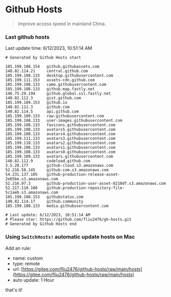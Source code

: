 # Github Hosts

> Improve access speed in mainland China.

### Last github hosts

Last update time: 6/12/2023, 10:51:14 AM

```base
# Generated by Github Hosts start 

185.199.108.154   github.githubassets.com
140.82.114.21     central.github.com
185.199.108.133   desktop.githubusercontent.com
185.199.111.153   assets-cdn.github.com
185.199.108.133   camo.githubusercontent.com
185.199.108.133   github.map.fastly.net
146.75.29.194     github.global.ssl.fastly.net
140.82.112.3      gist.github.com
185.199.109.153   github.io
140.82.112.3      github.com
140.82.114.5      api.github.com
185.199.109.133   raw.githubusercontent.com
185.199.108.133   user-images.githubusercontent.com
185.199.108.133   favicons.githubusercontent.com
185.199.108.133   avatars5.githubusercontent.com
185.199.108.133   avatars4.githubusercontent.com
185.199.111.133   avatars3.githubusercontent.com
185.199.110.133   avatars2.githubusercontent.com
185.199.108.133   avatars1.githubusercontent.com
185.199.108.133   avatars0.githubusercontent.com
185.199.109.133   avatars.githubusercontent.com
140.82.112.9      codeload.github.com
3.5.20.177        github-cloud.s3.amazonaws.com
52.216.58.145     github-com.s3.amazonaws.com
54.231.137.105    github-production-release-asset-2e65be.s3.amazonaws.com
52.216.97.3       github-production-user-asset-6210df.s3.amazonaws.com
52.217.110.100    github-production-repository-file-5c1aeb.s3.amazonaws.com
185.199.108.153   githubstatus.com
140.82.114.17     github.community
185.199.108.133   media.githubusercontent.com

# Last update: 6/12/2023, 10:51:14 AM
# Please star: https://github.com/fliu2476/gh-hosts.git
# Generated by Github Hosts end
```

### Using `SwitchHosts!` automatic update hosts on Mac
Add an rule:
- name: custom
- type: remote
- url: [https://gitee.com/fliu2476/github-hosts/raw/main/hosts](https://gitee.com/fliu2476/github-hosts/raw/main/hosts)
- auto update: 1 Hour

that's it!

